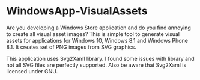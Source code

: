 # WindowsApp-VisualAssets
Are you developing a Windows Store application and do you find annoying to create all visual asset images?
This is simple tool to generate visual assets for applications for Windows 10, Windows 8.1 and Windows Phone 8.1. It creates set of PNG images from SVG graphics.

This application uses Svg2Xaml library. I found some issues with library and not all SVG files are perfectly supported.
Also be aware that Svg2Xaml is licensed under GNU.
